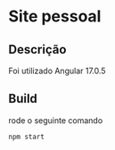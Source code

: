# Site pessoal 

## Descrição 
Foi utilizado Angular 17.0.5

## Build

rode o seguinte comando

```cmd
npm start
```